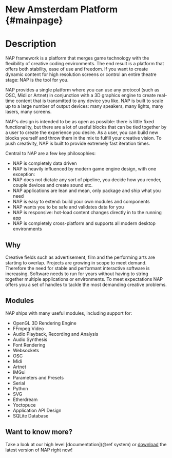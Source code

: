 New Amsterdam Platform {#mainpage}
=======================

# Description

NAP framework is a platform that merges game technology with the flexibility of creative coding environments. The end result is a platform that offers both stability, ease of use and freedom. If you want to create dynamic content for high resolution screens or control an entire theatre stage: NAP is the tool for you.

NAP provides a single platform where you can use any protocol (such as OSC, Midi or Artnet) in conjunction with a 3D graphics engine to create real-time content that is transmitted to any device you like. NAP is built to scale up to a large number of output devices: many speakers, many lights, many lasers, many screens.
	
NAP's design is intended to be as open as possible: there is little fixed functionality, but there are a lot of useful blocks that can be tied together by a user to create the experience you desire. As a user, you can build new blocks yourself and throw them in the mix to fulfill your creative vision. To push creativity, NAP is built to provide extremely fast iteration times.

Central to NAP are a few key philosophies:

- NAP is completely data driven
- NAP is heavily influenced by modern game engine design, with one exception:
- NAP does not dictate any sort of pipeline, you decide how you render, couple devices and create sound etc.
- NAP applications are lean and mean, only package and ship what you need
- NAP is easy to extend: build your own modules and components
- NAP wants you to be safe and validates data for you
- NAP is responsive: hot-load content changes directly in to the running app
- NAP is completely cross-platform and supports all modern desktop environments

## Why

Creative fields such as advertisement, film and the performing arts are starting to overlap. Projects are growing in scope to meet demand. Therefore the need for stable and performant interactive software is increasing. Software needs to run for years without having to string together multiple applications or environments. To meet expectations NAP offers you a set of handles to tackle the most demanding creative problems.

## Modules

NAP ships with many useful modules, including support for: 

- OpenGL 3D Rendering Engine
- FFmpeg Video
- Audio Playback, Recording and Analysis
- Audio Synthesis
- Font Rendering
- Websockets
- OSC
- Midi
- Artnet
- IMGui
- Parameters and Presets
- Serial
- Python
- SVG
- Etherdream
- Yoctopuce
- Application API Design
- SQLite Database

## Want to know more?

Take a look at our high level [documentation](@ref system) or [download](http://www.naivi.nl) the latest version of NAP right now!	